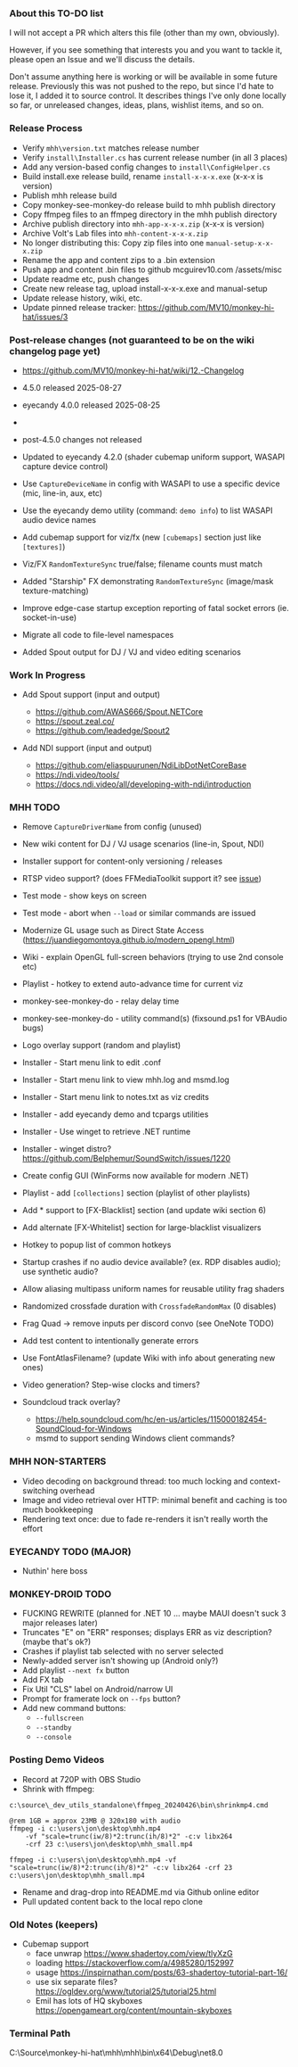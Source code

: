 ### About this TO-DO list

I will not accept a PR which alters this file (other than my own, obviously).

However, if you see something that interests you and you want to tackle it, please open an Issue and we'll discuss the details.

Don't assume anything here is working or will be available in some future release. Previously this was not pushed to the repo, but since I'd hate to lose it, I added it to source control. It describes things I've only done locally so far, or unreleased changes, ideas, plans, wishlist items, and so on.


### Release Process

* Verify `mhh\version.txt` matches release number
* Verify `install\Installer.cs` has current release number (in all 3 places)
* Add any version-based config changes to `install\ConfigHelper.cs`
* Build install.exe release build, rename `install-x-x-x.exe` (x-x-x is version)
* Publish mhh release build
* Copy monkey-see-monkey-do release build to mhh publish directory
* Copy ffmpeg files to an ffmpeg directory in the mhh publish directory
* Archive publish directory into `mhh-app-x-x-x.zip` (x-x-x is version)
* Archive Volt's Lab files into `mhh-content-x-x-x.zip`
* No longer distributing this: Copy zip files into one `manual-setup-x-x-x.zip`
* Rename the app and content zips to a .bin extension
* Push app and content .bin files to github mcguirev10.com /assets/misc
* Update readme etc, push changes
* Create new release tag, upload install-x-x-x.exe and manual-setup
* Update release history, wiki, etc.
* Update pinned release tracker: https://github.com/MV10/monkey-hi-hat/issues/3


### Post-release changes (not guaranteed to be on the wiki changelog page yet)

* https://github.com/MV10/monkey-hi-hat/wiki/12.-Changelog

* 4.5.0 released 2025-08-27
* eyecandy 4.0.0 released 2025-08-25
*
* post-4.5.0 changes not released
* Updated to eyecandy 4.2.0 (shader cubemap uniform support, WASAPI capture device control)
* Use `CaptureDeviceName` in config with WASAPI to use a specific device (mic, line-in, aux, etc)
* Use the eyecandy demo utility (command: `demo info`) to list WASAPI audio device names
* Add cubemap support for viz/fx (new `[cubemaps]` section just like `[textures]`)
* Viz/FX `RandomTextureSync` true/false; filename counts must match
* Added "Starship" FX demonstrating `RandomTextureSync` (image/mask texture-matching)
* Improve edge-case startup exception reporting of fatal socket errors (ie. socket-in-use)
* Migrate all code to file-level namespaces
* Added Spout output for DJ / VJ and video editing scenarios


### Work In Progress

* Add Spout support (input and output)
  * https://github.com/AWAS666/Spout.NETCore
  * https://spout.zeal.co/
  * https://github.com/leadedge/Spout2

* Add NDI support (input and output)
  * https://github.com/eliaspuurunen/NdiLibDotNetCoreBase
  * https://ndi.video/tools/
  * https://docs.ndi.video/all/developing-with-ndi/introduction


### MHH TODO

* Remove `CaptureDriverName` from config (unused)
* New wiki content for DJ / VJ usage scenarios (line-in, Spout, NDI)
* Installer support for content-only versioning / releases
* RTSP video support? (does FFMediaToolkit support it? see [issue](https://github.com/radek-k/FFMediaToolkit/issues/130))
* Test mode - show keys on screen
* Test mode - abort when `--load` or similar commands are issued
* Modernize GL usage such as Direct State Access (https://juandiegomontoya.github.io/modern_opengl.html)
* Wiki - explain OpenGL full-screen behaviors (trying to use 2nd console etc)
* Playlist - hotkey to extend auto-advance time for current viz
* monkey-see-monkey-do - relay delay time
* monkey-see-monkey-do - utility command(s) (fixsound.ps1 for VBAudio bugs)
* Logo overlay support (random and playlist)
* Installer - Start menu link to edit .conf
* Installer - Start menu link to view mhh.log and msmd.log
* Installer - Start menu link to notes.txt as viz credits
* Installer - add eyecandy demo and tcpargs utilities
* Installer - Use winget to retrieve .NET runtime
* Installer - winget distro? https://github.com/Belphemur/SoundSwitch/issues/1220
* Create config GUI (WinForms now available for modern .NET)
* Playlist - add `[collections]` section (playlist of other playlists)
* Add * support to [FX-Blacklist] section (and update wiki section 6)
* Add alternate [FX-Whitelist] section for large-blacklist visualizers
* Hotkey to popup list of common hotkeys
* Startup crashes if no audio device available? (ex. RDP disables audio); use synthetic audio?
* Allow aliasing multipass uniform names for reusable utility frag shaders
* Randomized crossfade duration with `CrossfadeRandomMax` (0 disables)
* Frag Quad -> remove inputs per discord convo (see OneNote TODO)
* Add test content to intentionally generate errors
* Use FontAtlasFilename? (update Wiki with info about generating new ones)
* Video generation? Step-wise clocks and timers?

* Soundcloud track overlay?
    * https://help.soundcloud.com/hc/en-us/articles/115000182454-SoundCloud-for-Windows
    * msmd to support sending Windows client commands?

### MHH NON-STARTERS

* Video decoding on background thread: too much locking and context-switching overhead
* Image and video retrieval over HTTP: minimal benefit and caching is too much bookkeeping
* Rendering text once: due to fade re-renders it isn't really worth the effort

### EYECANDY TODO (MAJOR)

* Nuthin' here boss

### MONKEY-DROID TODO

* FUCKING REWRITE (planned for .NET 10 ... maybe MAUI doesn't suck 3 major releases later)
* Truncates "E" on "ERR" responses; displays ERR as viz description? (maybe that's ok?)
* Crashes if playlist tab selected with no server selected
* Newly-added server isn't showing up (Android only?)
* Add playlist `--next fx` button
* Add FX tab
* Fix Util "CLS" label on Android/narrow UI
* Prompt for framerate lock on `--fps` button?
* Add new command buttons:
    * `--fullscreen`
    * `--standby`
    * `--console`

### Posting Demo Videos

* Record at 720P with OBS Studio
* Shrink with ffmpeg:

```
c:\source\_dev_utils_standalone\ffmpeg_20240426\bin\shrinkmp4.cmd

@rem 1GB = approx 23MB @ 320x180 with audio
ffmpeg -i c:\users\jon\desktop\mhh.mp4 
    -vf "scale=trunc(iw/8)*2:trunc(ih/8)*2" -c:v libx264 
    -crf 23 c:\users\jon\desktop\mhh_small.mp4

ffmpeg -i c:\users\jon\desktop\mhh.mp4 -vf "scale=trunc(iw/8)*2:trunc(ih/8)*2" -c:v libx264 -crf 23 c:\users\jon\desktop\mhh_small.mp4

```

* Rename and drag-drop into README.md via Github online editor
* Pull updated content back to the local repo clone

### Old Notes (keepers)

* Cubemap support
    * face unwrap https://www.shadertoy.com/view/tlyXzG
    * loading https://stackoverflow.com/a/4985280/152997
    * usage https://inspirnathan.com/posts/63-shadertoy-tutorial-part-16/
    * use six separate files? https://ogldev.org/www/tutorial25/tutorial25.html
    * Emil has lots of HQ skyboxes https://opengameart.org/content/mountain-skyboxes

### Terminal Path

C:\Source\monkey-hi-hat\mhh\mhh\bin\x64\Debug\net8.0
